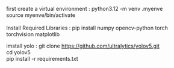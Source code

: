 first create a virtual environment :
python3.12 -m venv .myenve <br />
source myenve/bin/activate <br />
<br />
Install Required Libraries :
pip install numpy opencv-python torch torchvision matplotlib

imstall yolo :
git clone https://github.com/ultralytics/yolov5.git <br />
cd yolov5 <br />
pip install -r requirements.txt <br />
